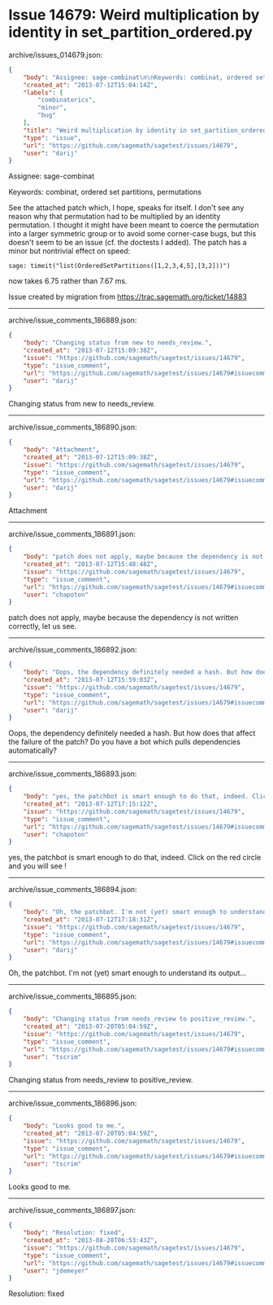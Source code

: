 # Issue 14679: Weird multiplication by identity in set_partition_ordered.py

archive/issues_014679.json:
```json
{
    "body": "Assignee: sage-combinat\n\nKeywords: combinat, ordered set partitions, permutations\n\nSee the attached patch which, I hope, speaks for itself. I don't see any reason why that permutation had to be multiplied by an identity permutation. I thought it might have been meant to coerce the permutation into a larger symmetric group or to avoid some corner-case bugs, but this doesn't seem to be an issue (cf. the doctests I added). The patch has a minor but nontrivial effect on speed:\n\n\n```\nsage: timeit(\"list(OrderedSetPartitions([1,2,3,4,5],[3,2]))\")\n```\n\nnow takes 6.75 rather than 7.67 ms.\n\nIssue created by migration from https://trac.sagemath.org/ticket/14883\n\n",
    "created_at": "2013-07-12T15:04:14Z",
    "labels": [
        "combinatorics",
        "minor",
        "bug"
    ],
    "title": "Weird multiplication by identity in set_partition_ordered.py",
    "type": "issue",
    "url": "https://github.com/sagemath/sagetest/issues/14679",
    "user": "darij"
}
```
Assignee: sage-combinat

Keywords: combinat, ordered set partitions, permutations

See the attached patch which, I hope, speaks for itself. I don't see any reason why that permutation had to be multiplied by an identity permutation. I thought it might have been meant to coerce the permutation into a larger symmetric group or to avoid some corner-case bugs, but this doesn't seem to be an issue (cf. the doctests I added). The patch has a minor but nontrivial effect on speed:


```
sage: timeit("list(OrderedSetPartitions([1,2,3,4,5],[3,2]))")
```

now takes 6.75 rather than 7.67 ms.

Issue created by migration from https://trac.sagemath.org/ticket/14883





---

archive/issue_comments_186889.json:
```json
{
    "body": "Changing status from new to needs_review.",
    "created_at": "2013-07-12T15:09:38Z",
    "issue": "https://github.com/sagemath/sagetest/issues/14679",
    "type": "issue_comment",
    "url": "https://github.com/sagemath/sagetest/issues/14679#issuecomment-186889",
    "user": "darij"
}
```

Changing status from new to needs_review.



---

archive/issue_comments_186890.json:
```json
{
    "body": "Attachment",
    "created_at": "2013-07-12T15:09:38Z",
    "issue": "https://github.com/sagemath/sagetest/issues/14679",
    "type": "issue_comment",
    "url": "https://github.com/sagemath/sagetest/issues/14679#issuecomment-186890",
    "user": "darij"
}
```

Attachment



---

archive/issue_comments_186891.json:
```json
{
    "body": "patch does not apply, maybe because the dependency is not written correctly, let us see.",
    "created_at": "2013-07-12T15:48:48Z",
    "issue": "https://github.com/sagemath/sagetest/issues/14679",
    "type": "issue_comment",
    "url": "https://github.com/sagemath/sagetest/issues/14679#issuecomment-186891",
    "user": "chapoton"
}
```

patch does not apply, maybe because the dependency is not written correctly, let us see.



---

archive/issue_comments_186892.json:
```json
{
    "body": "Oops, the dependency definitely needed a hash. But how does that affect the failure of the patch? Do you have a bot which pulls dependencies automatically?",
    "created_at": "2013-07-12T15:59:03Z",
    "issue": "https://github.com/sagemath/sagetest/issues/14679",
    "type": "issue_comment",
    "url": "https://github.com/sagemath/sagetest/issues/14679#issuecomment-186892",
    "user": "darij"
}
```

Oops, the dependency definitely needed a hash. But how does that affect the failure of the patch? Do you have a bot which pulls dependencies automatically?



---

archive/issue_comments_186893.json:
```json
{
    "body": "yes, the patchbot is smart enough to do that, indeed. Click on the red circle and you will see !",
    "created_at": "2013-07-12T17:15:12Z",
    "issue": "https://github.com/sagemath/sagetest/issues/14679",
    "type": "issue_comment",
    "url": "https://github.com/sagemath/sagetest/issues/14679#issuecomment-186893",
    "user": "chapoton"
}
```

yes, the patchbot is smart enough to do that, indeed. Click on the red circle and you will see !



---

archive/issue_comments_186894.json:
```json
{
    "body": "Oh, the patchbot. I'm not (yet) smart enough to understand its output...",
    "created_at": "2013-07-12T17:18:31Z",
    "issue": "https://github.com/sagemath/sagetest/issues/14679",
    "type": "issue_comment",
    "url": "https://github.com/sagemath/sagetest/issues/14679#issuecomment-186894",
    "user": "darij"
}
```

Oh, the patchbot. I'm not (yet) smart enough to understand its output...



---

archive/issue_comments_186895.json:
```json
{
    "body": "Changing status from needs_review to positive_review.",
    "created_at": "2013-07-20T05:04:59Z",
    "issue": "https://github.com/sagemath/sagetest/issues/14679",
    "type": "issue_comment",
    "url": "https://github.com/sagemath/sagetest/issues/14679#issuecomment-186895",
    "user": "tscrim"
}
```

Changing status from needs_review to positive_review.



---

archive/issue_comments_186896.json:
```json
{
    "body": "Looks good to me.",
    "created_at": "2013-07-20T05:04:59Z",
    "issue": "https://github.com/sagemath/sagetest/issues/14679",
    "type": "issue_comment",
    "url": "https://github.com/sagemath/sagetest/issues/14679#issuecomment-186896",
    "user": "tscrim"
}
```

Looks good to me.



---

archive/issue_comments_186897.json:
```json
{
    "body": "Resolution: fixed",
    "created_at": "2013-08-28T06:53:43Z",
    "issue": "https://github.com/sagemath/sagetest/issues/14679",
    "type": "issue_comment",
    "url": "https://github.com/sagemath/sagetest/issues/14679#issuecomment-186897",
    "user": "jdemeyer"
}
```

Resolution: fixed
